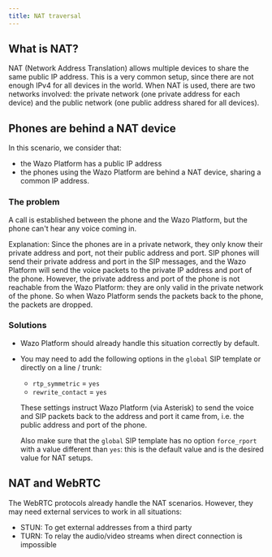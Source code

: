 ```yaml
---
title: NAT traversal
---
```


[comment]: # 'Asterisk doc: https://wiki.asterisk.org/wiki/display/AST/Configuring+res_pjsip+to+work+through+NAT'

## What is NAT?

NAT (Network Address Translation) allows multiple devices to share the same public IP address. This
is a very common setup, since there are not enough IPv4 for all devices in the world. When NAT is
used, there are two networks involved: the private network (one private address for each device) and
the public network (one public address shared for all devices).

## Phones are behind a NAT device

In this scenario, we consider that:

- the Wazo Platform has a public IP address
- the phones using the Wazo Platform are behind a NAT device, sharing a common IP address.

### The problem

A call is established between the phone and the Wazo Platform, but the phone can't hear any voice
coming in.

Explanation: Since the phones are in a private network, they only know their private address and
port, not their public address and port. SIP phones will send their private address and port in the
SIP messages, and the Wazo Platform will send the voice packets to the private IP address and port
of the phone. However, the private address and port of the phone is not reachable from the Wazo
Platform: they are only valid in the private network of the phone. So when Wazo Platform sends the
packets back to the phone, the packets are dropped.

### Solutions

- Wazo Platform should already handle this situation correctly by default.

- You may need to add the following options in the `global` SIP template or directly on a line /
  trunk:

  - `rtp_symmetric` = `yes`
  - `rewrite_contact` = `yes`

  These settings instruct Wazo Platform (via Asterisk) to send the voice and SIP packets back to the
  address and port it came from, i.e. the public address and port of the phone.

  Also make sure that the `global` SIP template has no option `force_rport` with a value different
  than `yes`: this is the default value and is the desired value for NAT setups.

## NAT and WebRTC

The WebRTC protocols already handle the NAT scenarios. However, they may need external services to
work in all situations:

- STUN: To get external addresses from a third party
- TURN: To relay the audio/video streams when direct connection is impossible
